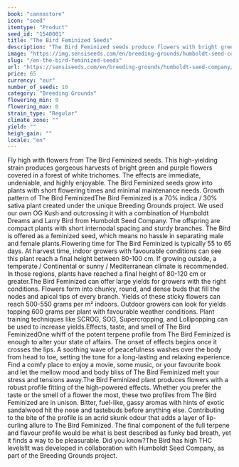 ```yaml
---
book: "cannastore"
icon: "seed"
itemtype: "Product"
seed_id: "1540001"
title: "The Bird Feminized Seeds"
description: "The Bird Feminized seeds produce flowers with bright green and purple hues. This 70% indica / 30% sativa plant finishes with a profile of gas and funk."
image: "https://img.sensiseeds.com/en/breeding-grounds/humboldt-seed-company/the-bird-feminized-image.png"
slug: "/en-the-bird-feminized-seeds"
url: "https://sensiseeds.com/en/breeding-grounds/humboldt-seed-company/the-bird-feminized?a_aid=cannastore"
price: 65
currency: "eur"
number_of_seeds: 10
category: "Breeding Grounds"
flowering_min: 0
flowering_max: 0
strain_type: "Regular"
climate_zone: ""
yield: ""
heigh_gain: ""
locale: "en"
---
```

Fly high with flowers from The Bird Feminized seeds. This high-yielding strain produces gorgeous harvests of bright green and purple flowers covered in a forest of white trichomes. The effects are immediate, undeniable, and highly enjoyable. The Bird Feminized seeds grow into plants with short flowering times and minimal maintenance needs. Growth pattern of The Bird FeminizedThe Bird Feminized is a 70% indica / 30% sativa plant created under the unique Breeding Grounds project. We used our own OG Kush and outcrossing it with a combination of Humboldt Dreams and Larry Bird from Humboldt Seed Company. The offspring are compact plants with short internodal spacing and sturdy branches. The Bird is offered as a feminized seed, which means no hassle in separating male and female plants.Flowering time for The Bird Feminized is typically 55 to 65 days. At harvest time, indoor growers with favourable conditions can see this plant reach a final height between 80-100 cm. If growing outside, a temperate / Continental or sunny / Mediterranean climate is recommended. In those regions, plants have reached a final height of 80-120 cm or greater.The Bird Feminized can offer large yields for growers with the right conditions. Flowers form into chunky, round, and dense buds that fill the nodes and apical tips of every branch. Yields of these sticky flowers can reach 500-550 grams per m² indoors. Outdoor growers can look for yields topping 600 grams per plant with favourable weather conditions. Plant training techniques like SCROG, SOG, Supercropping, and Lollipopping can be used to increase yields.Effects, taste, and smell of The Bird FeminizedOne whiff of the potent terpene profile from The Bird Feminized is enough to alter your state of affairs. The onset of effects begins once it crosses the lips. A soothing wave of peacefulness washes over the body from head to toe, setting the tone for a long-lasting and relaxing experience. Find a comfy place to enjoy a movie, some music, or your favourite book and let the mellow mood and body bliss of The Bird Feminized melt your stress and tensions away.The Bird Feminized plant produces flowers with a robust profile fitting of the high-powered effects. Whether you prefer the taste or the smell of a flower the most, these two profiles from The Bird Feminized are in unison. Bitter, fuel-like, gassy aromas with hints of exotic sandalwood hit the nose and tastebuds before anything else. Contributing to the bite of the profile is an acrid skunk odour that adds a layer of lip-curling allure to The Bird Feminized. The final component of the full terpene and flavour profile would be what is best described as funky bad breath, yet it finds a way to be pleasurable. Did you know?The Bird has high THC levels!It was developed in collaboration with Humboldt Seed Company, as part of the Breeding Grounds project.
